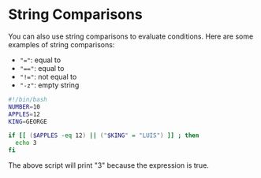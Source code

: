 # String Comparisons

You can also use string comparisons to evaluate conditions. Here are some examples of string comparisons:

- `"="`: equal to
- `"=="`: equal to
- `"!="`: not equal to
- `"-z"`: empty string

```bash
#!/bin/bash
NUMBER=10
APPLES=12
KING=GEORGE

if [[ ($APPLES -eq 12) || ("$KING" = "LUIS") ]] ; then
  echo 3
fi
```

The above script will print "3" because the expression is true.